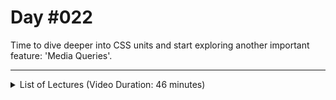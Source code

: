 # Day #022
Time to dive deeper into CSS units and start exploring another important feature: 'Media Queries'.

---

<details>
    <summary>List of Lectures (Video Duration: 46 minutes)</summary>
    <ul>
        <li>Applying "em" & "rem" for the Font Size</li>
        <li>Deep Dive: "em" vs "rem" vs "%"</li>
        <li>Updating the Project Units</li>
        <li>Comparing Desktop & Mobile First Design</li>
        <li>Understanding Media Queries</li>
    </ul>
</details>